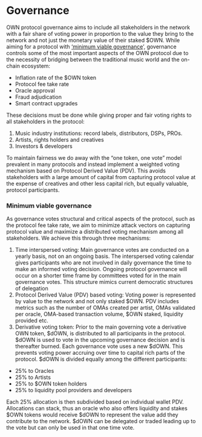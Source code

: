 # Governance

OWN protocol governance aims to include all stakeholders in the network with a fair share of voting power in proportion to the value they bring to the network and not just the monetary value of their staked $OWN. While aiming for a protocol with [‘minimum viable governance](https://fehrsam.xyz/blog/governance-minimization)’, governance controls some of the most important aspects of the OWN protocol due to the necessity of bridging between the traditional music world and the on-chain ecosystem:

* Inflation rate of the $OWN token&#x20;
* Protocol fee take rate&#x20;
* Oracle approval
* Fraud adjudication&#x20;
* Smart contract upgrades

These decisions must be done while giving proper and fair voting rights to all stakeholders in the protocol:

1. Music industry institutions: record labels, distributors, DSPs, PROs.&#x20;
2. Artists, rights holders and creatives
3. Investors & developers



To maintain fairness we do away with the “one token, one vote” model prevalent in many protocols and instead implement a weighted voting mechanism based on Protocol Derived Value (PDV). This avoids stakeholders with a large amount of capital from capturing protocol value at the expense of creatives and other less capital rich, but equally valuable, protocol participants.

### **Minimum viable governance**

As governance votes structural and critical aspects of the protocol, such as the protocol fee take rate, we aim to minimize attack vectors on capturing protocol value and maximize a distributed voting mechanism among all stakeholders. We achieve this through three mechanisms:

1. Time interspersed voting: Main governance votes are conducted on a yearly basis, not on an ongoing basis. The interspersed voting calendar gives participants who are not involved in daily governance the time to make an informed voting decision. Ongoing protocol governance will occur on a shorter time frame by committees voted for in the main governance votes. This structure mimics current democratic structures of delegation
2. Protocol Derived Value (PDV) based voting: Voting power is represented by value to the network and not only staked $OWN. PDV includes metrics such as the number of OMAs created per artist, OMAs validated per oracle, OMA-based transaction volume, $OWN staked, liquidity provided etc.
3. Derivative voting token: Prior to the main governing vote a derivative OWN token, $dOWN, is distributed to all participants in the protocol. $dOWN is used to vote in the upcoming governance decision and is thereafter burned. Each governance vote uses a new $dOWN. This prevents voting power accruing over time to capital rich parts of the protocol. $dOWN is divided equally among the different participants:

* 25% to Oracles&#x20;
* 25% to Artists&#x20;
* 25% to $OWN token holders&#x20;
* 25% to liquidity pool providers and developers

Each 25% allocation is then subdivided based on individual wallet PDV. Allocations can stack, thus an oracle who also offers liquidity and stakes $OWN tokens would receive $dOWN to represent the value add they contribute to the network. $dOWN can be delegated or traded leading up to the vote but can only be used in that one time vote.
